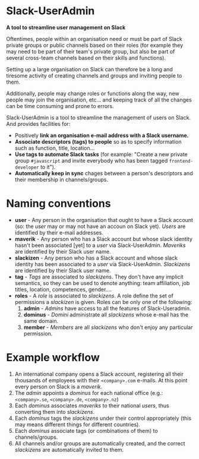 # Slack-UserAdmin

**A tool to streamline user management on Slack**

Oftentimes, people within an organisation need or must be part of Slack private
groups or public channels based on their roles (for example they may need to be
part of their team's private group, but also be part of several cross-team
channels based on their skills and functions).

Setting up a large organisation on Slack can therefore be a long and tiresome
activity of creating channels and groups and inviting people to them.

Additionally, people may change roles or functions along the way, new people
may join the organisation, etc... and keeping track of all the changes can be
time consuming and prone to errors.

Slack-UserAdmin is a tool to streamline the management of users on Slack.
And provides facilities for:

  - Positively **link an organisation e-mail address with a Slack username.**
  - **Associate descriptors (tags) to people** so as to specify information
    such as function, title, location...
  - **Use tags to automate Slack tasks** (for example: "Create a new private
    group `#javascript` and invite everybody who has been tagged
    `frontend-developer` to it").
  - **Automatically keep in sync** chages between a person's descriptors and
    their membership in channels/groups.

# Naming conventions

  - **user** - Any person in the organisation that ought to have a Slack
    account (so: the _user_ may or may not have an accoun on Slack yet).
    _Users_ are identified by their e-mail addresses.
  - **maverik** - Any person who has a Slack account but whose slack identity
    hasn't been associated [yet] to a _user_ via Slack-UserAdmin. _Maveriks_
    are identified by their Slack user name.
  - **slackizen** - Any person who has a Slack account and whose slack identity
    has been associated to a _user_ via Slack-UserAdmin. _Slackizens_ are
    identified by their Slack user name.
  - **tag** - _Tags_ are associated to _slackizens_.  They don't have any
    implicit semantics, so they can be used to denote anything: team
    affiliation, job titles, location, competences, gender....
  - **roles** - A _role_ is associated to _slackizens_.  A role define the set
    of permissions a _slackizen_ is given.  Roles can be only one of the
    following:
    1. **admin** - _Admins_ have access to all the features of Slack-Useradmin.
    2. **dominus** - _Domini_ administrate all _slackizens_ whose e-mail has
       the same domain.
    3. **member** - _Members_ are all _slackizens_ who don't enjoy any
       particular permission.

# Example workflow

1. An international company opens a Slack account, registering all their
   thousands of employees with their `<company>.com` e-mails.  At this point
   every person on Slack is a _maverik_.
2. The _admin_ appoints a _dominus_ for each national office (e.g.:
   `<company>.se`, `<company>.de`, `<company>.nz`)
3. Each _dominus_ associates _maveriks_ to their national _users_, thus
   converting them into _slackizens_.
4. Each _dominus_ tags the _slackizens_ under their control appropriately (this
   may means different things for different countries).
5. Each _dominus_ associate tags (or combinations of them) to channels/groups.
6. All channels and/or groups are automatically created, and the correct
   _slackizens_ are automatically invited to them.
